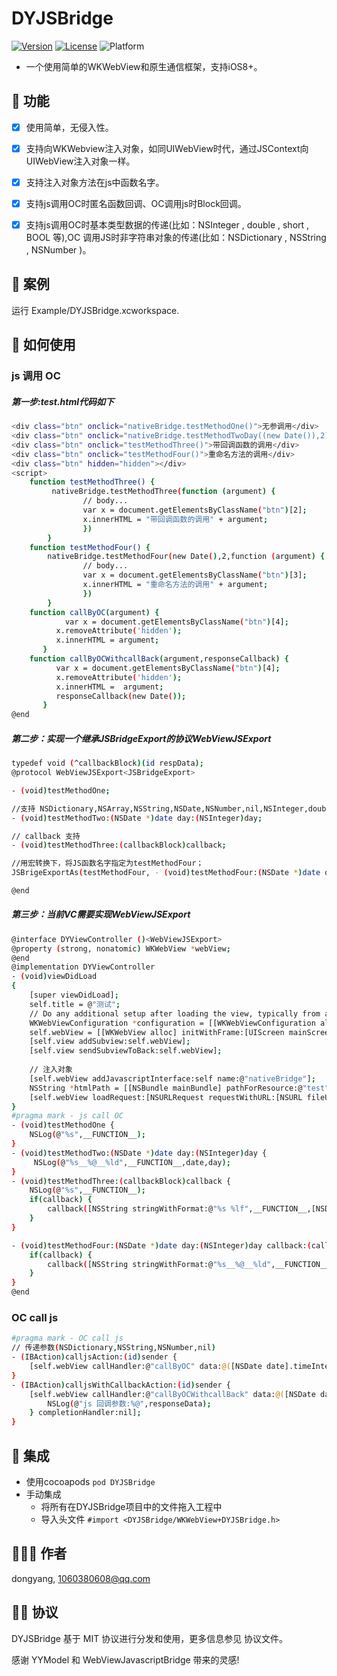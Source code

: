 # DYJSBridge

[![Version](https://img.shields.io/cocoapods/v/DYJSBridge.svg?style=flat)](https://cocoapods.org/pods/DYJSBridge)
[![License](https://img.shields.io/cocoapods/l/DYJSBridge.svg?style=flat)](https://github.com/dongyang-source/DYJSBridge/blob/master/LICENSE)
![Platform](https://img.shields.io/cocoapods/p/DYJSBridge.svg?style=flat)

* 一个使用简单的WKWebView和原生通信框架，支持iOS8+。


## 🌟 功能
- [x] 使用简单，无侵入性。
- [x] 支持向WKWebview注入对象，如同UIWebView时代，通过JSContext向UIWebView注入对象一样。
- [x] 支持注入对象方法在js中函数名字。
- [x] 支持js调用OC时匿名函数回调、OC调用js时Block回调。
- [x] 支持js调用OC时基本类型数据的传递(比如：NSInteger , double , short , BOOL 等),OC 调用JS时非字符串对象的传递(比如：NSDictionary , NSString , NSNumber )。


## 🔮 案例

运行 Example/DYJSBridge.xcworkspace.

## 🐒 如何使用
### js 调用 OC
##### 第一步:test.html代码如下
```bash
<div class="btn" onclick="nativeBridge.testMethodOne()">无参调用</div>
<div class="btn" onclick="nativeBridge.testMethodTwoDay((new Date()),2)">带普通参调用</div>
<div class="btn" onclick="testMethodThree()">带回调函数的调用</div>
<div class="btn" onclick="testMethodFour()">重命名方法的调用</div>
<div class="btn" hidden="hidden"></div>
<script>
	function testMethodThree() {
		 nativeBridge.testMethodThree(function (argument) {
				// body...
				var x = document.getElementsByClassName("btn")[2];
				x.innerHTML = "带回调函数的调用" + argument;
				})
        }
	function testMethodFour() {
		nativeBridge.testMethodFour(new Date(),2,function (argument) {
				// body...
				var x = document.getElementsByClassName("btn")[3];
				x.innerHTML = "重命名方法的调用" + argument;
				})
        }
	function callByOC(argument) {
			var x = document.getElementsByClassName("btn")[4];
          x.removeAttribute('hidden');
          x.innerHTML = argument;
       }
	function callByOCWithcallBack(argument,responseCallback) {
          var x = document.getElementsByClassName("btn")[4];
          x.removeAttribute('hidden');
          x.innerHTML =  argument;
          responseCallback(new Date());
       }
@end
```
##### 第二步：实现一个继承JSBridgeExport的协议WebViewJSExport
```bash
typedef void (^callbackBlock)(id respData);
@protocol WebViewJSExport<JSBridgeExport>

- (void)testMethodOne;

//支持 NSDictionary,NSArray,NSString,NSDate,NSNumber,nil,NSInteger,double,short,BOOL等
- (void)testMethodTwo:(NSDate *)date day:(NSInteger)day;

// callback 支持
- (void)testMethodThree:(callbackBlock)callback;

//用宏转换下，将JS函数名字指定为testMethodFour；
JSBrigeExportAs(testMethodFour, - (void)testMethodFour:(NSDate *)date day:(NSInteger)day callback:(callbackBlock)callback);

@end

```
##### 第三步：当前VC需要实现WebViewJSExport

```bash
@interface DYViewController ()<WebViewJSExport>
@property (strong, nonatomic) WKWebView *webView;
@end
@implementation DYViewController
- (void)viewDidLoad
{
    [super viewDidLoad];
    self.title = @"测试";
	// Do any additional setup after loading the view, typically from a nib.
    WKWebViewConfiguration *configuration = [[WKWebViewConfiguration alloc] init];
    self.webView = [[WKWebView alloc] initWithFrame:[UIScreen mainScreen].bounds configuration:configuration];
    [self.view addSubview:self.webView];
    [self.view sendSubviewToBack:self.webView];
    
    // 注入对象
    [self.webView addJavascriptInterface:self name:@"nativeBridge"];
    NSString *htmlPath = [[NSBundle mainBundle] pathForResource:@"test" ofType:@"html"];
    [self.webView loadRequest:[NSURLRequest requestWithURL:[NSURL fileURLWithPath:htmlPath]]];
}
#pragma mark - js call OC
- (void)testMethodOne {
    NSLog(@"%s",__FUNCTION__);
}
- (void)testMethodTwo:(NSDate *)date day:(NSInteger)day {
     NSLog(@"%s__%@__%ld",__FUNCTION__,date,day);
}
- (void)testMethodThree:(callbackBlock)callback {
    NSLog(@"%s",__FUNCTION__);
    if(callback) {
        callback([NSString stringWithFormat:@"%s %lf",__FUNCTION__,[NSDate date].timeIntervalSince1970]);
    }
}

- (void)testMethodFour:(NSDate *)date day:(NSInteger)day callback:(callbackBlock)callback {
    if(callback) {
        callback([NSString stringWithFormat:@"%s__%@__%ld",__FUNCTION__,date,day]);
    }
}
@end
```

### OC call js
```bash
#pragma mark - OC call js
// 传递参数(NSDictionary,NSString,NSNumber,nil)
- (IBAction)calljsAction:(id)sender {
    [self.webView callHandler:@"callByOC" data:@([NSDate date].timeIntervalSince1970) callback:nil completionHandler:nil];
}
- (IBAction)calljsWithCallbackAction:(id)sender {
    [self.webView callHandler:@"callByOCWithcallBack" data:@([NSDate date].timeIntervalSince1970) callback:^(id  _Nonnull responseData) {
        NSLog(@"js 回调参数:%@",responseData);
    } completionHandler:nil];
}
```


## 📲 集成
 * 使用cocoapods `pod DYJSBridge`
 * 手动集成
	* 将所有在DYJSBridge项目中的文件拖入工程中
	* 导入头文件 `#import <DYJSBridge/WKWebView+DYJSBridge.h>`


## 👨🏻‍💻 作者

dongyang, 1060380608@qq.com

## 👮🏻 协议

DYJSBridge 基于 MIT 协议进行分发和使用，更多信息参见 协议文件。

感谢 YYModel 和 WebViewJavascriptBridge 带来的灵感!